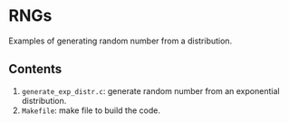 # RNGs
Examples of generating random number from a distribution.

## Contents
1. `generate_exp_distr.c`: generate random number from an exponential
    distribution.
1. `Makefile`: make file to build the code.
